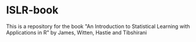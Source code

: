 # ISLR-book
This is a repository for the book "An Introduction to Statistical Learning with Applications in R" by James, Witten, Hastie and Tibshirani
